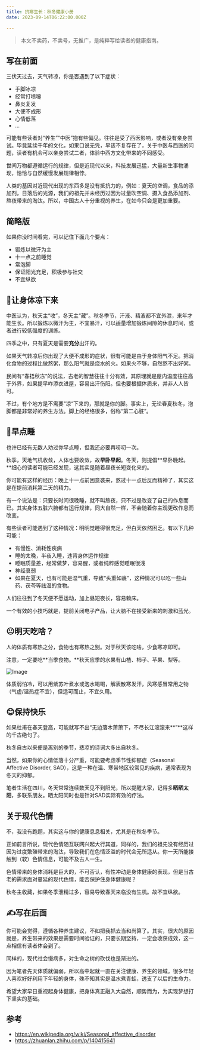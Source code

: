 ```yaml
---
title: 抗寒生长：秋冬健康小册
date: 2023-09-14T06:22:00.000Z

---
```


> 本文不卖药，不卖号，无推广，是纯粹写给读者的健康指南。

## 写在前面

三伏天过去，天气转凉，你是否遇到了以下症状：
- 手脚冰凉
- 经常打喷嚏
- 鼻炎复发
- 大便不成形
- 心情低落
- …

可能有些读者对“养生”“中医”抱有些偏见。往往是受了西医影响，或者没有亲身尝试。毕竟延续千年的文化，如果口说无凭，早该不复存在了，关于中医与西医的问题，读者有机会可以亲身尝试二者，体验中西方文化带来的不同感受。

世间万物都遵循运行的规律，但是近现代以来，科技发展迅猛，大量新生事物涌现，恰恰与自然缓慢发展规律相悖。

人类的基因对近现代出现的东西多是没有抵抗力的，例如：夏天的空调，食品的添加剂，日落后的光源，我们的祖先并未经历过因为过量吹空调、摄入食品添加剂、熬夜带来的淘汰。所以，中国古人十分重视的养生，在如今只会是更加重要。

## 简略版

如果你没时间看完，可以记住下面几个要点：
- 锻炼以微汗为主
- 十一点之前睡觉
- 常泡脚
- 保证阳光充足，积极参与社交
- 不宜纵欲

## 🥶让身体凉下来

中医认为，秋天主“收”，冬天主“藏”。秋冬季节，汗液、精液都不宜外泄，来年才能生长。所以锻炼以微汗为主，不宜暴汗，可以适量增加锻炼间隙的休息时间，或者进行较低强度的训练。

四季之中，只有夏天是需要**充分**出汗的。

如果天气转凉后你出现了大便不成形的症状，很有可能是由于身体阳气不足。把消化食物的过程比做熬粥，那么阳气就是烧水的火。如果火不够，自然熬不出好粥。

民间有“春捂秋冻”的说法，古老的智慧往往十分有效，其原理就是屋内温度往往高于外界，如果提早咋添衣进屋，容易出汗伤阳。但也要根据体质来，并非人人皆可。

不过，有个地方是不需要“凉“下来的，那就是你的脚。事实上，无论春夏秋冬，泡脚都是非常好的养生方法。脚上的经络很多，俗称“第二心脏”。

## 🌙早点睡

也许已经有无数人劝过你早点睡，但我还必要再唠叨一次。

秋季，天地气机收敛，人体也要收敛，故**早卧早起**。冬天，则提倡**早卧晚起。**细心的读者可能已经发现，这其实是随着昼夜长短变化来的。

你可能有这样的经历：晚上十一点前困意袭来，熬过十一点后反而精神了，其实这是在提前消耗第二天的精力。

有一个说法是：只要长时间很晚睡，就不叫熬夜，只不过是改变了自己的作息而已。其实身体五脏六腑都有运行规律，同大自然一样，不会随着你主观更改作息而改变。

有些读者可能遇到了这种情况：明明觉睡得很充足，但白天依然困乏。有以下几种可能：
- 有慢性、消耗性疾病
- 睡的太晚，半夜入睡，违背身体运作规律
- 睡眠质量差，经常做梦，容易醒，或者纯粹感觉睡眠很浅
- 神经衰弱
- 如果在夏天，也有可能是湿气重，导致“头重如裹”，这种情况可以吃一些山药、茯苓等祛湿的食物。

人们往往到了冬天便不愿运动，加上昼短夜长，容易赖床。

一个有效的小技巧就是，提前关闭电子产品，让大脑不在接受新来的刺激和蓝光。

## 😐明天吃啥？

人的体质有寒热之分，食物也有寒热之别。对于秋天该吃啥，少食寒凉即可。

注意，一定要吃**当季食物。**秋天应季的水果有山楂、柿子、苹果、梨等。

![Image](https://prod-files-secure.s3.us-west-2.amazonaws.com/4eed8d0c-48f7-4215-be40-7d7c2c312228/49ce748a-2e2b-4733-88a9-fc6dd68edda7/Untitled.png?X-Amz-Algorithm=AWS4-HMAC-SHA256&X-Amz-Content-Sha256=UNSIGNED-PAYLOAD&X-Amz-Credential=AKIAT73L2G45EIPT3X45%2F20231116%2Fus-west-2%2Fs3%2Faws4_request&X-Amz-Date=20231116T130555Z&X-Amz-Expires=3600&X-Amz-Signature=63f58d37f626e3e8c26dadd074ab3ad8672f84fefe6348087ed9a2786d3e8dec&X-Amz-SignedHeaders=host&x-id=GetObject)

体质弱怕冷，可以用紫苏叶煮水或泡水喝喝，解表散寒发汗，风寒感冒常用之物（气虚/温热症不宜），但适可而止，不宜久用。

## 😊保持快乐

如果杜甫在春天登高，可能就写不出“无边落木萧萧下，不尽长江滚滚来**”**这样的千古绝句了。

秋冬自古以来便是离别的季节，悲凉的诗词大多出自秋冬。

当然，如果你的心情低落十分严重，可能要考虑季节性抑郁症（Seasonal Affective Disorder, SAD），这是一种在温、寒带地区较常见的疾病，通常表现为冬天的抑郁。

笔者生活在四川，冬天常常连续数天见不到阳光，所以提醒大家，记得多**晒晒太阳**，多联系朋友。晒太阳同时也是针对SAD实际有效的疗法。

## 关于现代色情

不，我没有跑题，其实这与你的健康息息相关，尤其是在秋冬季节。

正如前言所说，现代色情随互联网兴起大行其道，同样的，我们的祖先没有经历过因为过度繁殖带来的淘汰，导致我们在色情泛滥的时代会无所适从。你一天所能接触到（软）色情信息，可能不及古人一生。

色情带来的身体消耗是巨大的，不可否认，有性冲动是身体健康的表现，但是当古老的需求面对蔓延的现代色情，能否保护住身体健康呢？

秋冬主收藏，如果冬季泄精过多，容易导致春天来临没有生机。故不宜纵欲。

## ✍️写在后面

你可能会觉得，遵循各种养生建议，不如把我抓去当和尚算了。其实，很大的原因就是，养生带来的效果是需要时间验证的，只要长期坚持，一定会收获成效，这一点相信有读者体会到了。

同样的，现代社会慢病多，对生命之树的砍伐也是渐进的。

因为笔者先天体质就偏弱，所以高中起就一直在关注健康、养生的领域。很多年轻人喜欢好好利用下年轻的身体，殊不知其实是温水煮青蛙，透支了以后的生命力。

希望大家早日重视起身体健康，把身体真正融入大自然，顺势而为，为实现梦想打下坚实的基础。

## 参考
- https://en.wikipedia.org/wiki/Seasonal_affective_disorder
- https://zhuanlan.zhihu.com/p/140415641

